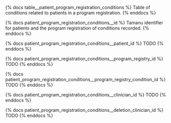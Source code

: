 {% docs table__patient_program_registration_conditions %}
Table of conditions related to patients in a program registration.
{% enddocs %}

{% docs patient_program_registration_conditions__id %}
Tamanu identifier for patients and the program registration of conditions recorded.
{% enddocs %}

{% docs patient_program_registration_conditions__patient_id %}
TODO
{% enddocs %}

{% docs patient_program_registration_conditions__program_registry_id %}
TODO
{% enddocs %}

{% docs patient_program_registration_conditions__program_registry_condition_id %}
TODO
{% enddocs %}

{% docs patient_program_registration_conditions__clinician_id %}
TODO
{% enddocs %}

{% docs patient_program_registration_conditions__deletion_clinician_id %}
TODO
{% enddocs %}

